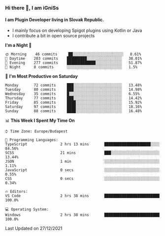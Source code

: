 ### Hi there 👋, I am iGniSs

#### I am Plugin Developer living in Slovak Republic.
- I mainly focus on developing Spigot plugins using Kotlin or Java
- I contribute a bit in open source projects

<!--START_SECTION:waka-->
**I'm a Night 🦉** 

```text
🌞 Morning    46 commits     ██░░░░░░░░░░░░░░░░░░░░░░░   8.61% 
🌆 Daytime    203 commits    █████████░░░░░░░░░░░░░░░░   38.01% 
🌃 Evening    277 commits    █████████████░░░░░░░░░░░░   51.87% 
🌙 Night      8 commits      ░░░░░░░░░░░░░░░░░░░░░░░░░   1.5%

```
📅 **I'm Most Productive on Saturday** 

```text
Monday       72 commits     ███░░░░░░░░░░░░░░░░░░░░░░   13.48% 
Tuesday      80 commits     ███░░░░░░░░░░░░░░░░░░░░░░   14.98% 
Wednesday    35 commits     █░░░░░░░░░░░░░░░░░░░░░░░░   6.55% 
Thursday     77 commits     ███░░░░░░░░░░░░░░░░░░░░░░   14.42% 
Friday       85 commits     ████░░░░░░░░░░░░░░░░░░░░░   15.92% 
Saturday     97 commits     ████░░░░░░░░░░░░░░░░░░░░░   18.16% 
Sunday       88 commits     ████░░░░░░░░░░░░░░░░░░░░░   16.48%

```


📊 **This Week I Spent My Time On** 

```text
⌚︎ Time Zone: Europe/Budapest

💬 Programming Languages: 
TypeScript               2 hrs 13 mins       █████████████████████░░░░   84.56% 
SCSS                     21 mins             ███░░░░░░░░░░░░░░░░░░░░░░   13.44% 
JSON                     1 min               ░░░░░░░░░░░░░░░░░░░░░░░░░   1.11% 
JavaScript               0 secs              ░░░░░░░░░░░░░░░░░░░░░░░░░   0.55% 
CSS                      0 secs              ░░░░░░░░░░░░░░░░░░░░░░░░░   0.34%

🔥 Editors: 
VS Code                  2 hrs 38 mins       █████████████████████████   100.0%

💻 Operating System: 
Windows                  2 hrs 38 mins       █████████████████████████   100.0%

```


 Last Updated on 27/12/2021
<!--END_SECTION:waka-->